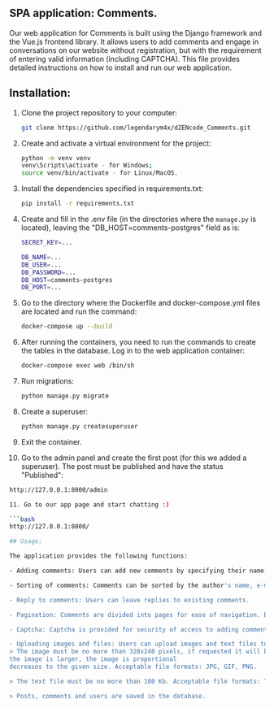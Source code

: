 ## SPA application: Comments.

Our web application for Comments is built using the Django framework and the Vue.js frontend library. It allows users to add comments and engage in conversations on our website without registration, but with the requirement of entering valid information (including CAPTCHA). This file provides detailed instructions on how to install and run our web application.

## Installation:

1. Clone the project repository to your computer:

   ```bash
   git clone https://github.com/legendarym4x/dZENcode_Comments.git

2. Create and activate a virtual environment for the project:

   ```bash
   python -m venv venv
   venv\Scripts\activate - for Windows;
   source venv/bin/activate - for Linux/MacOS.
   
3. Install the dependencies specified in requirements.txt:

   ```bash
   pip install -r requirements.txt
   
4. Create and fill in the .env file (in the directories where the `manage.py` is located), leaving the 
"DB_HOST=comments-postgres" field as is:

   ```bash
   SECRET_KEY=...

   DB_NAME=...
   DB_USER=...
   DB_PASSWORD=...
   DB_HOST=comments-postgres
   DB_PORT=...
   
5. Go to the directory where the Dockerfile and docker-compose.yml files are located and run the command:

   ```bash
   docker-compose up --build
   
6. After running the containers, you need to run the commands to create the tables in the database.
Log in to the web application container:

   ```bash
   docker-compose exec web /bin/sh
   
7. Run migrations:

   ```bash
   python manage.py migrate

8. Create a superuser:

   ```bash
   python manage.py createsuperuser
   
9. Exit the container.

10. Go to the admin panel and create the first post (for this we added a superuser). The post must be published and 
have the status "Published":

   ```bash
   http://127.0.0.1:8000/admin
   
11. Go to our app page and start chatting :)

   ```bash
   http://127.0.0.1:8000/
   
## Usage:

The application provides the following functions:

- Adding comments: Users can add new comments by specifying their name, email address, website, comment text, and uploading images or text files.

- Sorting of comments: Comments can be sorted by the author's name, e-mail address or date of addition. Sorting is possible both in ascending and descending order. The default sorting is LIFO.

- Reply to comments: Users can leave replies to existing comments.

- Pagination: Comments are divided into pages for ease of navigation. By default - 25 comments per page.

- Captcha: Captcha is provided for security of access to adding comments.

- Uploading images and files: Users can upload images and text files to their comments.
 > The image must be no more than 320x240 pixels, if requested it will be filled
the image is larger, the image is proportional
decreases to the given size. Acceptable file formats: JPG, GIF, PNG.

 > The text file must be no more than 100 Kb. Acceptable file formats: TXT.

 > Posts, comments and users are saved in the database.
